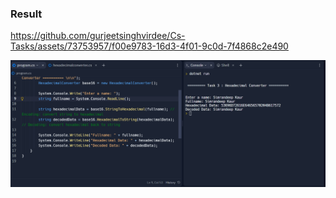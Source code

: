 ### Result

https://github.com/gurjeetsinghvirdee/Cs-Tasks/assets/73753957/f00e9783-16d3-4f01-9c0d-7f4868c2e490

<div align="center">
    <img src="./../Assets/Task%20-%203.png" width="900" />
</div>
